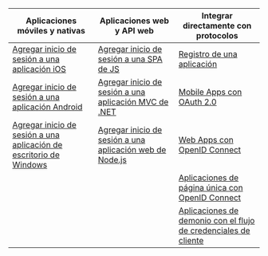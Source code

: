 | Aplicaciones móviles y nativas | Aplicaciones web y API web | Integrar directamente con protocolos |
| --- | --- | --- |
| [Agregar inicio de sesión a una aplicación iOS](https://github.com/Azure-Samples/active-directory-msal-ios-swift) | [Agregar inicio de sesión a una SPA de JS](https://github.com/Azure-Samples/active-directory-javascript-singlepageapp-dotnet-webapi-v2) |[Registro de una aplicación](../articles/active-directory/develop/active-directory-v2-app-registration.md) |
| [Agregar inicio de sesión a una aplicación Android](../articles/active-directory/develop/guidedsetups/active-directory-mobileanddesktopapp-android-intro.md) | [Agregar inicio de sesión a una aplicación MVC de .NET](../articles/active-directory/develop/guidedsetups/active-directory-serversidewebapp-aspnetwebappowin-intro.md) |[Mobile Apps con OAuth 2.0](../articles/active-directory/develop/active-directory-v2-protocols-oauth-code.md) |
| [Agregar inicio de sesión a una aplicación de escritorio de Windows](../articles/active-directory/develop/guidedsetups/active-directory-mobileanddesktopapp-windowsdesktop-intro.md) |[Agregar inicio de sesión a una aplicación web de Node.js](../articles/active-directory/develop/active-directory-v2-devquickstarts-node-web.md) |[Web Apps con OpenID Connect](../articles/active-directory/develop/active-directory-v2-protocols-oidc.md) |
|  |  |[Aplicaciones de página única con OpenID Connect](../articles/active-directory/develop/active-directory-v2-protocols-implicit.md) |
|  |  | [Aplicaciones de demonio con el flujo de credenciales de cliente](../articles/active-directory/develop/active-directory-v2-protocols-oauth-client-creds.md) |
